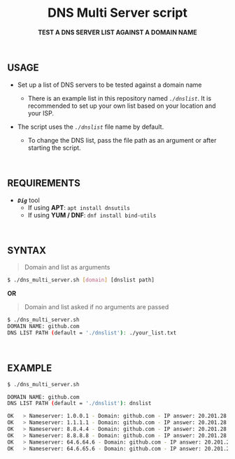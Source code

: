 <h1 align="center">DNS Multi Server script</h1>
<p align="center">
<b>TEST A DNS SERVER LIST AGAINST A DOMAIN NAME</b>
</p>
<BR>


## USAGE
- Set up a list of DNS servers to be tested against a domain name
  - There is an example list in this repository named *`./dnslist`*. It is recommended to set up your own list based on your location and your ISP.

- The script uses the *`./dnslist`* file name by default.
  - To change the DNS list, pass the file path as an argument or after starting the script.
<BR>

## REQUIREMENTS
- _**`Dig`**_ tool
  - If using **APT**: `apt install dnsutils`
  - If using **YUM / DNF**: `dnf install bind-utils`
<BR>

## SYNTAX
> Domain and list as arguments
```bash
$ ./dns_multi_server.sh [domain] [dnslist path]
```
**OR**
> Domain and list asked if no arguments are passed
```bash
$ ./dns_multi_server.sh
DOMAIN NAME: github.com
DNS LIST PATH (default = './dnslist'): ./your_list.txt
```
<BR>

## EXAMPLE
```bash
$ ./dns_multi_server.sh

DOMAIN NAME: github.com
DNS LIST PATH (default = './dnslist'): dnslist

OK   > Nameserver: 1.0.0.1 - Domain: github.com - IP answer: 20.201.28.151
OK   > Nameserver: 1.1.1.1 - Domain: github.com - IP answer: 20.201.28.151
OK   > Nameserver: 8.8.4.4 - Domain: github.com - IP answer: 20.201.28.151
OK   > Nameserver: 8.8.8.8 - Domain: github.com - IP answer: 20.201.28.151
OK   > Nameserver: 64.6.64.6 - Domain: github.com - IP answer: 20.201.28.151
OK   > Nameserver: 64.6.65.6 - Domain: github.com - IP answer: 20.201.28.151
```
